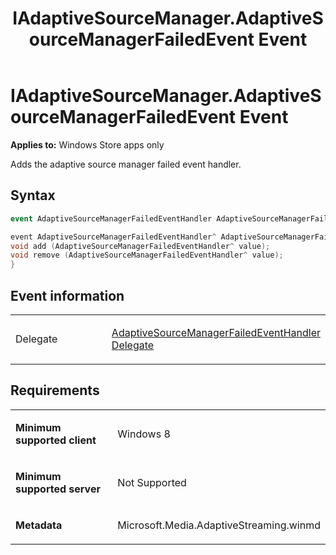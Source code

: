 ﻿---
title: IAdaptiveSourceManager.AdaptiveSourceManagerFailedEvent Event
TOCTitle: AdaptiveSourceManagerFailedEvent Event
ms:assetid: 5f97ba70-027c-412c-84be-98bb841d25ed
ms:mtpsurl: https://msdn.microsoft.com/en-us/library/JJ822747(v=VS.90)
ms:contentKeyID: 50079502
ms.date: 11/19/2012
mtps_version: v=VS.90
dev_langs:
- csharp
- c++
---

# IAdaptiveSourceManager.AdaptiveSourceManagerFailedEvent Event

**Applies to:** Windows Store apps only

Adds the adaptive source manager failed event handler.

## Syntax

``` csharp
event AdaptiveSourceManagerFailedEventHandler AdaptiveSourceManagerFailedEvent
```

``` c++
event AdaptiveSourceManagerFailedEventHandler^ AdaptiveSourceManagerFailedEvent {
void add (AdaptiveSourceManagerFailedEventHandler^ value);
void remove (AdaptiveSourceManagerFailedEventHandler^ value);
}
```

## Event information

<table>
<colgroup>
<col style="width: 50%" />
<col style="width: 50%" />
</colgroup>
<tbody>
<tr class="odd">
<td><p>Delegate</p></td>
<td><p><a href="adaptivesourcemanagerfailedeventhandler-delegate.md">AdaptiveSourceManagerFailedEventHandler Delegate</a></p></td>
</tr>
</tbody>
</table>


## Requirements

<table>
<colgroup>
<col style="width: 50%" />
<col style="width: 50%" />
</colgroup>
<tbody>
<tr class="odd">
<td><p><strong>Minimum supported client</strong></p></td>
<td><p>Windows 8</p></td>
</tr>
<tr class="even">
<td><p><strong>Minimum supported server</strong></p></td>
<td><p>Not Supported</p></td>
</tr>
<tr class="odd">
<td><p><strong>Metadata</strong></p></td>
<td><p>Microsoft.Media.AdaptiveStreaming.winmd</p></td>
</tr>
</tbody>
</table>


